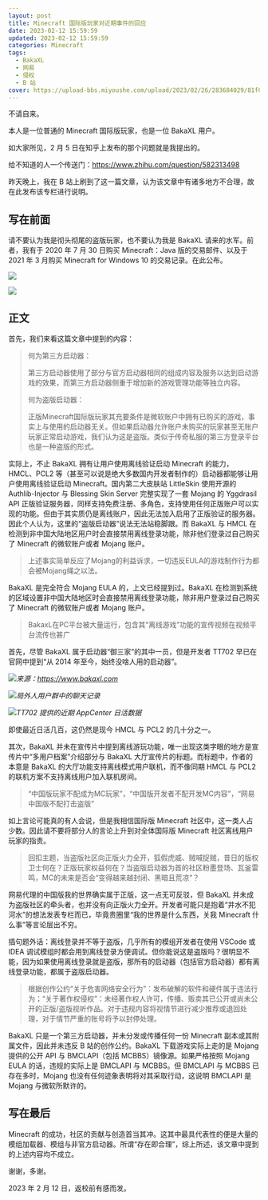 ```yaml
---
layout: post
title: Minecraft 国际版玩家对近期事件的回应
date: 2023-02-12 15:59:59
updated: 2023-02-12 15:59:59
categories: Minecraft
tags: 
  - BakaXL
  - 网易
  - 侵权
  - B 站
cover: https://upload-bbs.miyoushe.com/upload/2023/02/26/283684029/81f036641c2366eeaa33ad875fe6e0e0_1518732140167844802.webp
---
```

不请自来。

本人是一位普通的 Minecraft 国际版玩家，也是一位 BakaXL 用户。

如大家所见，2 月 5 日在知乎上发布的那个问题就是我提出的。

给不知道的人一个传送门：https://www.zhihu.com/question/582313498

昨天晚上，我在 B 站上刷到了这一篇文章，认为该文章中有诸多地方不合理，故在此发布该专栏进行说明。

<!-- more -->

## 写在前面

请不要认为我是彻头彻尾的盗版玩家，也不要认为我是 BakaXL 请来的水军。前者，我有于 2020 年 7 月 30 日购买 Minecraft：Java 版的交易邮件、以及于 2021 年 3 月购买 Minecraft for Windows 10 的交易记录。在此公布。

![](https://upload-bbs.miyoushe.com/upload/2023/02/26/283684029/021c32f1a765d9fb08f994b2908c284d_4184835464595562147.webp)

![](https://upload-bbs.miyoushe.com/upload/2023/02/26/283684029/ba0e631f394148f96d03df37f3751571_5744020560047064777.webp)

## 正文

首先，我们来看这篇文章中提到的内容：

> 何为第三方启动器：
>
> 第三方启动器使用了部分与官方启动器相同的组成内容及服务以达到启动游戏的效果，而第三方启动器侧重于增加新的游戏管理功能等独立内容。
>
> 何为盗版启动器：
>
> 正版Minecraft国际版玩家其充要条件是微软账户中拥有已购买的游戏，事实上与使用的启动器无关。但如果启动器允许账户未购买的玩家甚至无账户玩家正常启动游戏，我们认为这是盗版。类似于传奇私服的第三方登录平台也是一种盗版的形式。 

实际上，不止 BakaXL 拥有让用户使用离线验证启动 Minecraft 的能力，HMCL、PCL2 等（甚至可以说是绝大多数国内开发者制作的）启动器都能够让用户使用离线验证启动 Minecraft。国内第二大皮肤站 LittleSkin 使用开源的 Authlib-Injector 与 Blessing Skin Server 完整实现了一套 Mojang 的 Yggdrasil API 正版验证服务器，同样支持免费注册、多角色，支持使用任何正版账户可以实现的功能。但由于其实质仍是离线账户，因此无法加入启用了正版验证的服务器。因此个人认为，这里的“盗版启动器”说法无法站稳脚跟。而 BakaXL 与 HMCL 在检测到非中国大陆地区用户时会直接禁用离线登录功能，除非他们登录过自己购买了 Minecraft 的微软账户或者 Mojang 账户。

> 上述事实简单反应了Mojang的利益诉求，一切违反EULA的游戏制作行为都会被Mojang绳之以法。 

BakaXL 是完全符合 Mojang EULA 的，上文已经提到过。BakaXL 在检测到系统的区域设置非中国大陆地区时会直接禁用离线登录功能，除非用户登录过自己购买了 Minecraft 的微软账户或者 Mojang 账户。

> BakaxL在PC平台被大量运行，包含其“离线游戏”功能的宣传视频在视频平台流传也甚广 

首先，尽管 BakaXL 属于启动器“御三家”的其中一员，但是开发者 TT702 早已在官网中提到“从 2014 年至今，始终没啥人用的启动器”。

![](https://upload-bbs.miyoushe.com/upload/2023/02/26/283684029/c1d2d972fbe27431256c39a5a0e8656a_2917227228752806272.webp)_来源：https://www.bakaxl.com_

![](https://upload-bbs.miyoushe.com/upload/2023/02/26/283684029/dc600ad27318f3917f16f8a62c11f7a7_1845232206905221154.webp)_局外人用户群中的聊天记录_

![](https://upload-bbs.miyoushe.com/upload/2023/02/26/283684029/34b452b982d5851bb4bf9cf472acfea5_1934487185802049034.webp)_TT702 提供的近期 AppCenter 日活数据_

即使最近日活几百，这仍然是现今 HMCL 与 PCL2 的几十分之一。

其次，BakaXL 并未在宣传片中提到离线游玩功能，唯一出现这类字眼的地方是宣传片中“多用户档案”介绍部分与 BakaXL 大厅宣传片的标题。而标题中，作者的本意是 BakaXL 的大厅功能支持离线模式用户联机，而不像同期 HMCL 与 PCL2 的联机方案不支持离线用户加入联机房间。

> “中国版玩家不配成为MC玩家”，“中国版开发者不配开发MC内容”，“网易中国版不配打击盗版” 

如上言论可能真的有人会说，但是我相信国际版 Minecraft 社区中，这一类人占少数。因此请不要将部分人的言论上升到对全体国际版 Minecraft 社区离线用户玩家的指责。

> 回扣主题，当盗版社区向正版火力全开，狐假虎威、贼喊捉贼，昔日的版权卫士何在？正版玩家权益何在？当盗版启动器为首的社区粉墨登场、瓦釜雷鸣，MC的未来是否会“变得越来越封闭、黑暗且荒凉”？ 

网易代理的中国版我的世界确实属于正版，这一点无可反驳，但 BakaXL 并未成为盗版社区的牵头者，也并没有向正版火力全开。开发者可能只是抱着“井水不犯河水”的想法发表专栏而已，毕竟贵圈里“我的世界是什么东西，关我 Minecraft 什么事”等言论层出不穷。

插句题外话：离线登录并不等于盗版，几乎所有的模组开发者在使用 VSCode 或 IDEA 调试模组时都会用到离线登录方便调试。但你能说这是盗版吗？很明显不能，因为如果使用离线登录就是盗版，那所有的启动器（包括官方启动器）都有离线登录功能，都属于盗版启动器。

> 根据创作公约“关于危害网络安全行为”：发布破解的软件和硬件属于违法行为；“关于著作权侵权”：未经著作权人许可，传播、贩卖其已公开或尚未公开的正版/盗版视听作品。对于违规内容将视情节进行减少推荐或退回处理，对于情节严重的账号将予以封停处理。 

BakaXL 只是一个第三方启动器，并未分发或传播任何一份 Minecraft 副本或其附属文件，因此并未违反 B 站的创作公约。BakaXL 下载游戏实际上走的是 Mojang 提供的公开 API 与 BMCLAPI（包括 MCBBS）镜像源。如果严格按照 Mojang EULA 的话，违规的实际上是 BMCLAPI 与 MCBBS。但 BMCLAPI 与 MCBBS 已存在多时，Mojang 也没有任何迹象表明将对其采取行动，这说明 BMCLAPI 是 Mojang 与微软所默许的。

## 写在最后

​Minecraft 的成功，社区的贡献与创造首当其冲。这其中最具代表性的便是大量的模组加载器、模组与非官方启动器。所谓“存在即合理”，综上所述，该文章中提到的上述内容均不成立。

谢谢，多谢。

2023 年 2 月 12 日，返校前有感而发。